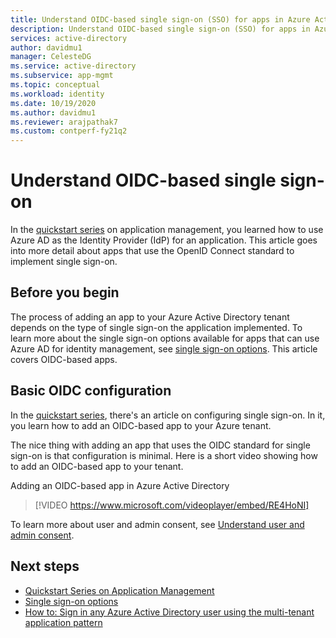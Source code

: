 ```yaml
---
title: Understand OIDC-based single sign-on (SSO) for apps in Azure Active Directory
description: Understand OIDC-based single sign-on (SSO) for apps in Azure Active Directory.
services: active-directory
author: davidmu1
manager: CelesteDG
ms.service: active-directory
ms.subservice: app-mgmt
ms.topic: conceptual
ms.workload: identity
ms.date: 10/19/2020
ms.author: davidmu1
ms.reviewer: arajpathak7
ms.custom: contperf-fy21q2
---
```


# Understand OIDC-based single sign-on
In the [quickstart series](view-applications-portal.md) on application management, you learned how to use Azure AD as the Identity Provider (IdP) for an application. This article goes into more detail about apps that use the OpenID Connect standard to implement single sign-on. 

## Before you begin
The process of adding an app to your Azure Active Directory tenant depends on the type of single sign-on the application implemented. To learn more about the single sign-on options available for apps that can use Azure AD for identity management, see [single sign-on options](sso-options.md). This article covers OIDC-based apps.


## Basic OIDC configuration
In the [quickstart series](add-application-portal-setup-oidc-sso.md), there's an article on configuring single sign-on. In it, you learn how to add an OIDC-based app to your Azure tenant.

The nice thing with adding an app that uses the OIDC standard for single sign-on is that configuration is minimal. Here is a short video showing how to add an OIDC-based app to your tenant.

Adding an OIDC-based app in Azure Active Directory

> [!VIDEO https://www.microsoft.com/videoplayer/embed/RE4HoNI]

To learn more about user and admin consent, see [Understand user and admin consent](../develop/howto-convert-app-to-be-multi-tenant.md#understand-user-and-admin-consent).

## Next steps

- [Quickstart Series on Application Management](add-application-portal-setup-oidc-sso.md)
- [Single sign-on options](sso-options.md)
- [How to: Sign in any Azure Active Directory user using the multi-tenant application pattern](../develop/howto-convert-app-to-be-multi-tenant.md)
